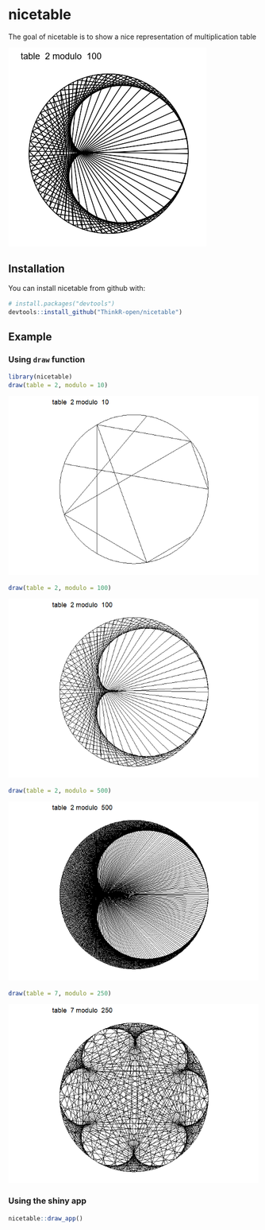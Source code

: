 
<!-- README.md is generated from README.Rmd. Please edit that file -->
nicetable
=========

The goal of nicetable is to show a nice representation of multiplication table

<img src="inst/preview_100.gif" width="400px" />

Installation
------------

You can install nicetable from github with:

``` r
# install.packages("devtools")
devtools::install_github("ThinkR-open/nicetable")
```

Example
-------

### Using `draw` function

``` r
library(nicetable)
draw(table = 2, modulo = 10)
```

![](README-example-1.png)

``` r
draw(table = 2, modulo = 100)
```

![](README-example-2.png)

``` r
draw(table = 2, modulo = 500)
```

![](README-example-3.png)

``` r
draw(table = 7, modulo = 250)
```

![](README-example-4.png)

### Using the shiny app

``` r
nicetable::draw_app()
```
